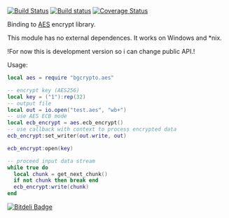 [![Build Status](https://travis-ci.org/moteus/lua-bgcrypto-aes.png?branch=master)](https://travis-ci.org/moteus/lua-bgcrypto-aes)
[![Build status](https://ci.appveyor.com/api/projects/status/c06ab28rehq703kh?svg=true)](https://ci.appveyor.com/project/moteus/lua-bgcrypto-aes)
[![Coverage Status](https://coveralls.io/repos/github/moteus/lua-bgcrypto-aes/badge.svg?branch=master)](https://coveralls.io/github/moteus/lua-bgcrypto-aes?branch=master)

Binding to [AES](http://www.gladman.me.uk/cryptography_technology/fileencrypt) encrypt library.

This module has no external dependences.
It works on Windows and *nix.<br/>

!For now this is development version so i can change public API.!

Usage:
```lua
local aes = require "bgcrypto.aes"

-- encrypt key (AES256)
local key = ("1"):rep(32)
-- output file
local out = io.open("test.aes", "wb+")
-- use AES ECB mode
local ecb_encrypt = aes.ecb_encrypt()
-- use callback with context to process encrypted data
ecb_encrypt:set_writer(out.write, out)

ecb_encrypt:open(key)

-- proceed input data stream
while true do 
  local chunk = get_next_chunk()
  if not chunk then break end
  ecb_encrypt:write(chunk)
end

```

[![Bitdeli Badge](https://d2weczhvl823v0.cloudfront.net/moteus/lua-bgcrypto-aes/trend.png)](https://bitdeli.com/free "Bitdeli Badge")

